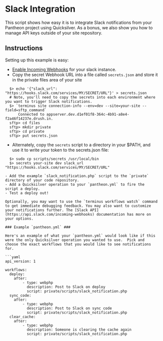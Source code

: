 # Slack Integration #

This script shows how easy it is to integrate Slack notifications from your Pantheon project using Quicksilver. As a bonus, we also show you how to manage API keys outside of your site repository.

## Instructions ##

Setting up this example is easy:

- [Enable Incoming Webhooks](https://my.slack.com/services/new/incoming-webhook/) for your slack instance.
- Copy the secret Webhook URL into a file called `secrets.json` and store it in the private files area of your site

```shell
  $> echo '{"slack_url": "https://hooks.slack.com/services/MY/SECRET/URL"}' > secrets.json
  # Note, you'll need to copy the secrets into each environment where you want to trigger Slack notifications.
  $> `terminus site connection-info --env=dev --site=your-site --field=sftp_command`
      Connected to appserver.dev.d1ef01f8-364c-4b91-a8e4-f2a46f14237e.drush.in.
  sftp> cd files
  sftp> mkdir private
  sftp> cd private
  sftp> put secrets.json

```

- Alternately, copy the `secrets` script to a directory in your $PATH, and use it to write your token to the secrets.json file:

```shell
  $> sudo cp scripts/secrets /usr/local/bin
  $> secrets your-site dev slack_url "https://hooks.slack.com/services/MY/SECRET/URL"

- Add the example `slack_notification.php` script to the `private` directory of your code repository.
- Add a Quicksilver operation to your `pantheon.yml` to fire the script a deploy.
- Test a deploy out!

Optionally, you may want to use the `terminus workflows watch` command to get immediate debugging feedback. You may also want to customize your notifications further. The [Slack API](https://api.slack.com/incoming-webhooks) documentation has more on your options.

### Example `pantheon.yml` ###

Here's an example of what your `pantheon.yml` would look like if this were the only Quicksilver operation you wanted to use.  Pick and choose the exact workflows that you would like to see notifications for.

```yaml
api_version: 1

workflows:
  deploy:
    after:
        - type: webphp
          description: Post to Slack on deploy
          script: private/scripts/slack_notification.php
  sync_code:
    after:
        - type: webphp
          description: Post to Slack on sync code
          script: private/scripts/slack_notification.php
  clear_cache:
    after:
        - type: webphp
          description: Someone is clearing the cache again
          script: private/scripts/slack_notification.php
```

